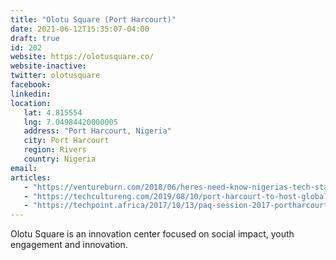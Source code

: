 ```yaml
---
title: "Olotu Square (Port Harcourt)"
date: 2021-06-12T15:35:07-04:00
draft: true
id: 202
website: https://olotusquare.co/
website-inactive: 
twitter: olotusquare
facebook: 
linkedin: 
location: 
   lat: 4.815554
   lng: 7.04984420000005
   address: "Port Harcourt, Nigeria"
   city: Port Harcourt
   region: Rivers
   country: Nigeria
email: 
articles:
   - "https://ventureburn.com/2018/06/heres-need-know-nigerias-tech-startup-ecosystem/"
   - "https://techcultureng.com/2019/08/10/port-harcourt-to-host-global-women-startup-weekend/"
   - "https://techpoint.africa/2017/10/13/paq-session-2017-portharcourt/"
---
```

Olotu Square is an innovation center focused on social impact, youth engagement and innovation. 
